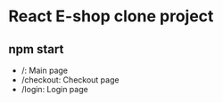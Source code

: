 # React E-shop clone project

## npm start

- /: Main page
- /checkout: Checkout page
- /login: Login page

